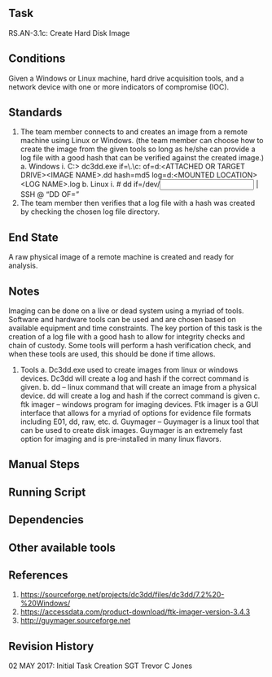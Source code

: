## Task

RS.AN-3.1c: Create Hard Disk Image

## Conditions

Given a Windows or Linux machine, hard drive acquisition tools, and a network device with one or more indicators of compromise (IOC).

## Standards

1. The team member connects to and creates an image from a remote machine using Linux or Windows. (the team member can choose how to create the image from the given tools so long as he/she can provide a log file with a good hash that can be verified against the created image.)
a. Windows
i. C:\> dc3dd.exe if=\\.\c: of=d:\<ATTACHED OR TARGET DRIVE>\<IMAGE NAME>.dd hash=md5 log=d:\<MOUNTED LOCATION>\<LOG NAME>.log
b. Linux
i. # dd if=/dev/<INPUT DEVICE> | SSH <USER NAME>@<DESTINATION IP ADDRESS> “DD OF=<DESTINATION PATH>”
2. The team member then verifies that a log file with a hash was created by checking the chosen log file directory.

## End State

A raw physical image of a remote machine is created and ready for analysis.

## Notes

Imaging can be done on a live or dead system using a myriad of tools. Software and hardware tools can be used and are chosen based on available equipment and time constraints. The key portion of this task is the creation of a log file with a good hash to allow for integrity checks and chain of custody. Some tools will perform a hash verification check, and when these tools are used, this should be done if time allows.
1. Tools
a. Dc3dd.exe used to create images from linux or windows devices. Dc3dd will create a log and hash if the correct command is given.
b. dd – linux command that will create an image from a physical device. dd will create a log and hash if the correct command is given
c. ftk imager – windows program for imaging devices. Ftk imager is a GUI interface that allows for a myriad of options for evidence file formats including E01, dd, raw, etc.
d. Guymager – Guymager is a linux tool that can be used to create disk images. Guymager is an extremely fast option for imaging and is pre-installed in many linux flavors.

## Manual Steps


## Running Script


## Dependencies


## Other available tools


## References

1. https://sourceforge.net/projects/dc3dd/files/dc3dd/7.2%20-%20Windows/
2. https://accessdata.com/product-download/ftk-imager-version-3.4.3
3. http://guymager.sourceforge.net

## Revision History

02 MAY 2017: Initial Task Creation SGT Trevor C Jones
